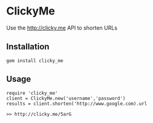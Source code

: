 # ClickyMe

Use the http://clicky.me API to shorten URLs

## Installation

    gem install clicky_me
  
## Usage

    require 'clicky_me'
    client = ClickyMe.new('username','password')
    results = client.shorten('http://www.google.com).url
    
    >> http://clicky.me/5arG
  